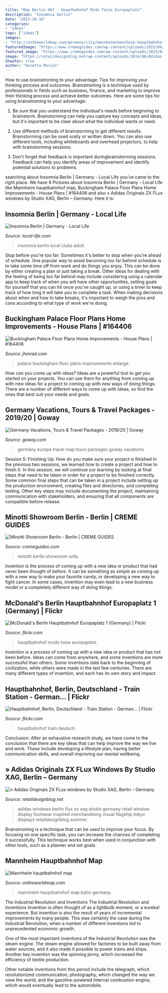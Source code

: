 ```yaml
---
title: "Map Berlin Hbf : Hauptbahnhof Mcdo Toise Europaplatz"
description: "Insomnia berlin"
date: "2023-10-16"
categories:
- "ideas"
tags: ["ideas"]
images:
- "http://ontheworldmap.com/germany/city/mannheim/mannheim-hauptbahnhof-map.jpg"
featuredImage: "https://www.cremeguides.com/wp-content/uploads/2015/04/minotti-showroom-berlin-1.jpg"
featured_image: "https://www.cremeguides.com/wp-content/uploads/2015/04/minotti-showroom-berlin-1.jpg"
image: "https://retaildesignblog.net/wp-content/uploads/2014/08/Adidas-Originals-ZX-FLux-windows-by-Studio-XAG-Berlin-Germany.jpg"
ShowToc: true
author: "Annetta Marvin"
---
```



How to use brainstroming to your advantage: Tips for improving your thinking process and outcomes.
Brainstroming is a technique used by professionals in fields such as business, finance, and marketing to improve their thinking process and achieve better outcomes. Here are some tips for using brainstroming to your advantage: 
1. Be sure that you understand the individual's needs before beginning to brainstorm. Brainstorming can help you capture key concepts and ideas, but it's important to be clear about what the individual wants or need.

2. Use different methods of brainstorming to get different results. Brainstorming can be used orally or written down. You can also use different tools, including whiteboards and overhead projectors, to help with brainstorming sessions.

3. Don't forget that feedback is important duringbrainstorming sessions. Feedback can help you identify areas of improvement and identify potential solutions to problems.

	

		
searching about Insomnia Berlin | Germany - Local Life you've came to the right place. We have 8 Pictures about Insomnia Berlin | Germany - Local Life like Mannheim hauptbahnhof map, Buckingham Palace Floor Plans Home Improvements - House Plans | #164406 and also » Adidas Originals ZX FLux windows by Studio XAG, Berlin – Germany. Here it is:
		
    
## Insomnia Berlin | Germany - Local Life

<img loading=lazy src="https://www.local-life.com/berlin/place/b.44085-11722_insomnia.jpg" onerror="this.onerror=null;this.src='https://tse2.mm.bing.net/th?id=OIP.cNrMbUuo6r56ddZW13jAagHaDt&amp;pid=15.1';" alt="Insomnia Berlin | Germany - Local Life">

_Source: local-life.com_

>insomnia berlin local clubs adult. 

	

Stop before you're too far: Sometimes it's better to stop when you're ahead of schedule.
One popular way to avoid becoming too far behind schedule is to take some time off from work and do things you enjoy. This can be done by either creating a plan or just taking a break. Other ideas for dealing with the feeling of being too far behind may include considering using a calendar app to keep track of when you will have other opportunities, setting goals for yourself that you can hit once you've caught up, or using a timer to keep track of how long it will take you to complete a task. When making decisions about when and how to take breaks, it's important to weigh the pros and cons according to what type of work we're doing.

    
## Buckingham Palace Floor Plans Home Improvements - House Plans | #164406

<img loading=lazy src="https://cdn.jhmrad.com/wp-content/uploads/buckingham-palace-floor-plans-home-improvements_329303.jpg" onerror="this.onerror=null;this.src='https://tse4.mm.bing.net/th?id=OIP.hR1m2zoVsMq-4sMu3eILlgHaDt&amp;pid=15.1';" alt="Buckingham Palace Floor Plans Home Improvements - House Plans | #164406">

_Source: jhmrad.com_

>palace buckingham floor plans improvements enlarge. 

	

How can you come up with ideas?
Ideas are a powerful tool to get you started on your projects. You can use them for anything from coming up with new ideas for a project to coming up with new ways of doing things. There are a number of different ways to come up with ideas, so find the ones that best suit your needs and goals.

    
## Germany Vacations, Tours &amp; Travel Packages - 2019/20 | Goway

<img loading=lazy src="https://www.goway.com/media/uploads/maps/europe/germany_1617_nt.jpg" onerror="this.onerror=null;this.src='https://tse1.mm.bing.net/th?id=OIP.qYu-9U63kFTbZv9FTHhT7QHaIC&amp;pid=15.1';" alt="Germany Vacations, Tours &amp; Travel Packages - 2019/20 | Goway">

_Source: goway.com_

>germany europe travel map tours packages goway vacations. 

	

Session 5: Finishing Up: How do you make sure your project is finished
In the previous two sessions, we learned how to create a project and how to finish it. In this session, we will continue our learning by looking at final steps that need to be taken in order for a project to be finished correctly.
Some common final steps that can be taken in a project include setting up the production environment, creating files and directories, and completing testing. Other key steps may include documenting the project, maintaining communication with stakeholders, and ensuring that all components are compatible before release.

    
## Minotti Showroom Berlin - Berlin | CREME GUIDES

<img loading=lazy src="https://www.cremeguides.com/wp-content/uploads/2015/04/minotti-showroom-berlin-1.jpg" onerror="this.onerror=null;this.src='https://tse4.mm.bing.net/th?id=OIP.DrtXcc8rDoBlLMZFKZQKfQHaHa&amp;pid=15.1';" alt="Minotti Showroom Berlin - Berlin | CREME GUIDES">

_Source: cremeguides.com_

>minotti berlin showroom sofa. 

	

Invention is the process of coming up with a new idea or product that had never been thought of before. It can be something as simple as coming up with a new way to make your favorite candy, or developing a new way to fight cancer. In some cases, invention may even lead to a new business model or a completely different way of doing things.

    
## McDonald&#039;s Berlin Hauptbahnhof Europaplatz 1 (Germany) | Flickr

<img loading=lazy src="https://c1.staticflickr.com/7/6172/6170598606_4a2b4095b1_b.jpg" onerror="this.onerror=null;this.src='https://tse2.mm.bing.net/th?id=OIP.nvMHb_c24Oh1h1jOkfDG9QHaFj&amp;pid=15.1';" alt="McDonald&#039;s Berlin Hauptbahnhof Europaplatz 1 (Germany) | Flickr">

_Source: flickr.com_

>hauptbahnhof mcdo toise europaplatz. 

	

Invention is a process of coming up with a new idea or product that has not been before. Ideas can come from anywhere, and some inventions are more successful than others. Some inventions date back to the beginning of civilization, while others were made in the last few centuries. There are many different types of invention, and each has its own story and impact.

    
## Hauptbahnhof, Berlin, Deutschland - Train Station - German… | Flickr

<img loading=lazy src="https://c1.staticflickr.com/5/4093/4907801314_768ee0e39d_b.jpg" onerror="this.onerror=null;this.src='https://tse3.mm.bing.net/th?id=OIP.52lgMQQhkwnm4F6hi5AcgAHaE7&amp;pid=15.1';" alt="Hauptbahnhof, Berlin, Deutschland - Train Station - German… | Flickr">

_Source: flickr.com_

>hauptbahnhof train deutsch. 

	

Conclusion:
After an exhaustive research study, we have come to the conclusion that there are key ideas that can help improve the way we live and work. These include developing a lifestyle plan, having better communication skills, and overall improving our mental wellbeing.

    
## » Adidas Originals ZX FLux Windows By Studio XAG, Berlin – Germany

<img loading=lazy src="https://retaildesignblog.net/wp-content/uploads/2014/08/Adidas-Originals-ZX-FLux-windows-by-Studio-XAG-Berlin-Germany.jpg" onerror="this.onerror=null;this.src='https://tse3.mm.bing.net/th?id=OIP.kPrZEchkkESMhOEps18bNgHaE8&amp;pid=15.1';" alt="» Adidas Originals ZX FLux windows by Studio XAG, Berlin – Germany">

_Source: retaildesignblog.net_

>adidas windows berlin flux zx xag studio germany retail window display footwear inspired merchandising visual flagship tokyo displays retaildesignblog summer. 

	

Brainstroming is a technique that can be used to improve your focus. By focusing on one specific task, you can increase the chances of completing it successfully. This technique works best when used in conjunction with other tools, such as a planner and set goals.

    
## Mannheim Hauptbahnhof Map

<img loading=lazy src="http://ontheworldmap.com/germany/city/mannheim/mannheim-hauptbahnhof-map.jpg" onerror="this.onerror=null;this.src='https://tse3.mm.bing.net/th?id=OIP.9jtJ4yc0vYPwuaurFKGWTgHaFO&amp;pid=15.1';" alt="Mannheim hauptbahnhof map">

_Source: ontheworldmap.com_

>mannheim hauptbahnhof map bahn germany. 

	

The Industrial Revolution and Inventions
The Industrial Revolution and Inventions
Invention is often thought of as a lightbulb moment, or a eureka! experience. But invention is also the result of years of incremental improvements by many people. This was certainly the case during the Industrial Revolution, when a number of different inventions led to unprecedented economic growth.

One of the most important inventions of the Industrial Revolution was the steam engine. The steam engine allowed for factories to be built away from water sources, and it also made it possible to power trains and ships. Another key invention was the spinning jenny, which increased the efficiency of textile production.

Other notable inventions from this period include the telegraph, which revolutionized communication; photography, which changed the way we view the world; and the gasoline-powered internal combustion engine, which would eventually lead to the automobile.

